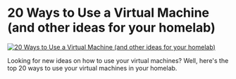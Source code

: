 # 20 Ways to Use a Virtual Machine (and other ideas for your homelab)


[![20 Ways to Use a Virtual Machine (and other ideas for your homelab)](http://img.youtube.com/vi/SVQmzaSabEQ/0.jpg)](https://www.youtube.com/watch?v=SVQmzaSabEQ "20 Ways to Use a Virtual Machine (and other ideas for your homelab)")


Looking for new ideas on how to use your virtual machines?  Well, here's the top 20 ways to use your virtual machines in your homelab.

